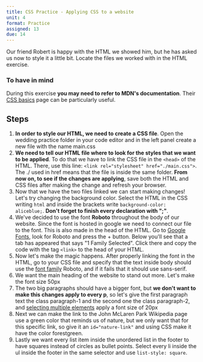 ```yaml
---
title: CSS Practice - Applying CSS to a website
unit: 4
format: Practice
assigned: 13
due: 14
---
```

Our friend Robert is happy with the HTML we showed him, but he has asked us now to style it a little bit. Locate the files we worked with in the HTML exercise.

### To have in mind

During this exercise **you may need to refer to MDN's documentation**. Their [CSS basics](https://developer.mozilla.org/en-US/docs/Learn/Getting_started_with_the_web/CSS_basics) page can be particularly useful.

## Steps

1. **In order to style our HTML, we need to create a CSS file**. Open the wedding practice folder in your code editor and in the left panel create a new file with the name main.css
2. **We need to tell our HTML file where to look for the styles that we want to be applied**. To do that we have to link the CSS file in the `<head>` of the HTML. There, use this line: `<link rel="stylesheet" href="./main.css">`. The ./  used in href means that the file is inside the same folder.
   **From now on, to see if the changes are applying**, save both the HTML and CSS files after making the change and refresh your browser.
3. Now that we have the two files linked we can start making changes! Let's try changing the background color. Select the HTML in the CSS writing `html` and inside the brackets write `background-color: aliceblue;`. **Don't forget to finish every declaration with ";"**.
4. We've decided to use the font **Roboto** throughout the body of our website. Since the font is hosted in google we need to connect our file to the font. This is also made in the head of the HTML. Go to [Google Fonts](https://fonts.google.com/), look for Roboto and press the + button. Below you'll see that a tab has appeared that says "1 Family Selected". Click there and copy the code with the tag `<link>` to the head of your HTML.
5. Now let's make the magic happens. After properly linking the font in the HTML, go to your CSS file and specify that the text inside body should use the [font family](https://developer.mozilla.org/en-US/docs/Web/CSS/font-family) Roboto, and if it fails that it should use sans-serif.
6. We want the main heading of the website to stand out more. Let's make the font size 50px
7. The two big paragraphs should have a bigger font, but **we don't want to make this changes apply to every p**, so let's give the first paragraph text the class paragraph-1 and the second one the class paragraph-2, and [selecting multiple elements](https://developer.mozilla.org/en-US/docs/Learn/Getting_started_with_the_web/CSS_basics#Selecting_multiple_elements) apply a font size of 20px
8. Next we can make the link to the John McLaren Park Wikipedia page use a green color that reminds us of nature, but we only want that for this specific link, so give it an `id="nature-link"` and using CSS make it have the color forestgreen.
9. Lastly we want every list item inside the unordered list in the footer to have squares instead of circles as bullet points. Select every li inside the ul inside the footer in the same selector and use `list-style: square`.
